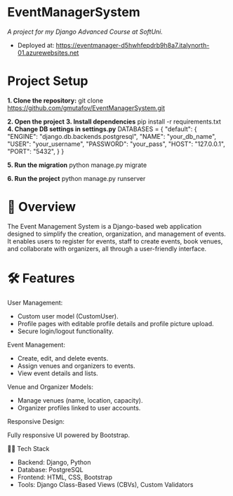 # EventManagerSystem
_A project for my Django Advanced Course at SoftUni._

- Deployed at: https://eventmanager-d5hwhfepdrb9h8a7.italynorth-01.azurewebsites.net

# Project Setup

**1. Clone the repository:**
  git clone https://github.com/gmutafov/EventManagerSystem.git 

**2. Open the project**
**3. Install dependencies**
  pip install -r requirements.txt
**4. Change DB settings in settings.py**
     DATABASES = {
      "default": {
          "ENGINE": "django.db.backends.postgresql",
          "NAME": "your_db_name",
          "USER": "your_username",
          "PASSWORD": "your_pass",
          "HOST": "127.0.0.1",
          "PORT": "5432",
      }
  }

**5. Run the migration**
  python manage.py migrate

**6. Run the project**
  python manage.py runserver


# 📖 Overview
The Event Management System is a Django-based web application designed to simplify the creation, organization, and management of events. It enables users to register for events, staff to create events, book venues, and collaborate with organizers, all through a user-friendly interface.

# 🛠 Features
User Management:

- Custom user model (CustomUser).
- Profile pages with editable profile details and profile picture upload.
- Secure login/logout functionality.

Event Management:

- Create, edit, and delete events.
- Assign venues and organizers to events.
- View event details and lists.

Venue and Organizer Models:

- Manage venues (name, location, capacity).
- Organizer profiles linked to user accounts.

Responsive Design:

Fully responsive UI powered by Bootstrap.

🧑‍💻 Tech Stack
- Backend: Django, Python
- Database: PostgreSQL
- Frontend: HTML, CSS, Bootstrap
- Tools: Django Class-Based Views (CBVs), Custom Validators
